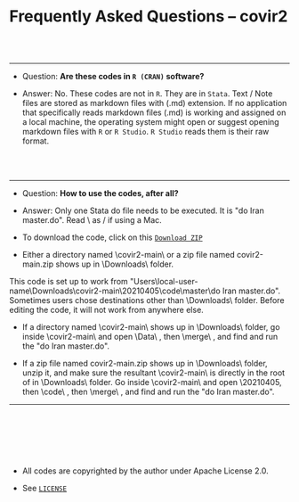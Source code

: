 
# Frequently Asked Questions – covir2


 
<br/><br/>

********************************************************************************************************************************************

* Question: **Are these codes in `R (CRAN)` software?**

* Answer: No. These codes are not in `R`. They are in `Stata`. Text / Note files are stored as markdown files with (.md) extension. If no application that specifically reads markdown files (.md) is working and assigned on a local machine, the operating system might open or suggest opening markdown files with `R` or `R Studio`. `R Studio` reads them is their raw format. 

<br/><br/>

********************************************************************************************************************************************

* Question: **How to use the codes, after all?**

* Answer: Only one Stata do file needs to be executed. It is "do Iran master.do". Read \ as / if using a Mac. 

* To download the code, click on this [`Download ZIP`](https://github.com/pourmalek/covir2/archive/refs/heads/main.zip) 

* Either a directory named \covir2-main\ or a zip file named covir2-main.zip shows up in \Downloads\ folder. 

This code is set up to work from "Users\local-user-name\Downloads\covir2-main\20210405\code\master\do Iran master.do". Sometimes users chose destinations other than \Downloads\ folder. Before editing the code, it will not work from anywhere else. 

* If a directory named \covir2-main\ shows up in \Downloads\ folder, go inside \covir2-main\ and open \Data\ , then \merge\ , and find and run the "do Iran master.do". 

* If a zip file named covir2-main.zip shows up in \Downloads\ folder, unzip it, and make sure the resultant \covir2-main\ is directly in the root of in \Downloads\ folder. Go inside \covir2-main\ and open \20210405\, then \code\ , then \merge\ , and find and run the "do Iran master.do". 


********************************************************************************************************************************************
<br/><br/>




<br/><br/>


* All codes are copyrighted by the author under Apache License 2.0.

* See [`LICENSE`](https://github.com/pourmalek/covir2/blob/main/LICENSE)

<br/><br/>



